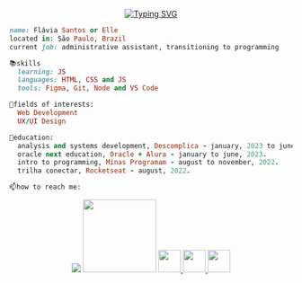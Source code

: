 <html>

<!--- hello world --->
<p align="center">
  <a href="https://git.io/typing-svg"><img src="https://readme-typing-svg.herokuapp.com?font=Fira+Code&pause=1000&color=DBB6F7&center=true&width=435&lines=hello+world!;welcome+to+my+github+profile" alt="Typing SVG" /></a>
</p>
</html>

```ruby
name: Flávia Santos or Elle
located in: São Paulo, Brazil
current job: administrative assistant, transitioning to programming

📚skills
  learning: JS
  languages: HTML, CSS and JS
  tools: Figma, Git, Node and VS Code

👾fields of interests:
  Web Development
  UX/UI Design

📑education:
  analysis and systems development, Descomplica - january, 2023 to june, 2025.
  oracle next education, Oracle + Alura - january to june, 2023.
  intro to programming, Minas Programam - august to november, 2022.
  trilha conectar, Rocketseat - august, 2022.

📫how to reach me:
```

<html>
  <div align="center">
    <!--- linguagens --->
    <img src="https://github-readme-stats.vercel.app/api/top-langs/?username=flaviarafaelle&hide=html&layout=compact&theme=dracula">
    <!--- pinguim --->
    <img src="https://github.com/Tarikul-Islam-Anik/Animated-Fluent-Emojis/blob/master/Emojis/Animals/Penguin.png?raw=true" width="130">
    <a href="https://www.instagram.com/desenhaelle/">
      <img src="https://cdn-icons-png.flaticon.com/512/725/725278.png" width="40"/>
    </a>
    <a href="https://www.linkedin.com/in/fl%C3%A1via-santos-259604205/">
      <img src="https://cdn-icons-png.flaticon.com/512/725/725337.png" width="40"/>
    </a>
    <a href="https://open.spotify.com/playlist/2L8Gm7T2aJvRj1ih03UeKv">
      <img src="https://cdn-icons-png.flaticon.com/512/725/725281.png" width="40"/>
    </a>
  </div>
</html>

<!---
fixar repositórios
[![Readme Card](https://github-readme-stats.vercel.app/api/pin/?username=flaviarafaelle&repo=portifolio-minas-programam&theme=dracula)](https://github.com/flaviarafaelle/portifolio-minas-programam)

icons
<a href="https://www.instagram.com/desenhaelle/" target="_blank"><img src="https://img.shields.io/badge/-Instagram-%23E4405F?style=for-the-badge&logo=instagram&logoColor=white" target="_blank"></a>
  <a href = "mailto:flaviarlimasantos@gmail.com"><img src="https://img.shields.io/badge/Gmail-D14836?style=for-the-badge&logo=gmail&logoColor=white" target="_blank"></a>
  <a href="https://www.linkedin.com/in/fl%C3%A1via-santos-259604205/" target="_blank"><img src="https://img.shields.io/badge/-LinkedIn-%230077B5?style=for-the-badge&logo=linkedin&logoColor=white" target="_blank"></a>

**flaviarafaelle/flaviarafaelle** is a ✨ _special_ ✨ repository because its `README.md` (this file) appears on your GitHub profile.
--->

